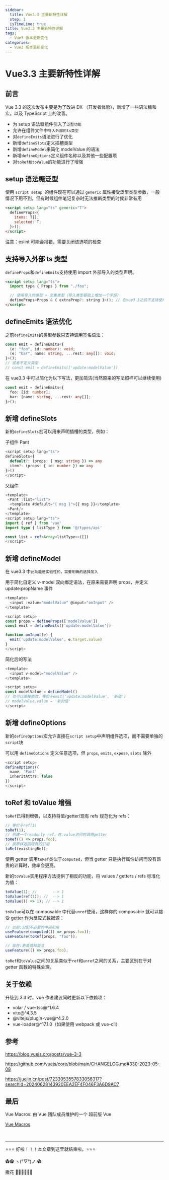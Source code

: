 ```yaml
---
sidebar:
  title: Vue3.3 主要新特性详解
  step: 1
  isTimeLine: true
title: Vue3.3 主要新特性详解
tags:
  - Vue3 版本更新变化
categories:
  - Vue3 版本更新变化
---
```


# Vue3.3 主要新特性详解

## 前言

Vue 3.3 的这次发布主要是为了改进 DX （开发者体验），新增了一些语法糖和宏，以及 TypeScript 上的改善。

- 为 setup 语法糖组件引入了`泛型功能`
- 允许在组件文件中`导入外部的ts类型`
- 对`defineEmits`语法进行了优化
- 新增`defineSlots`定义插槽类型
- 新增`defineModel`来简化 modelValue 的语法
- 新增`defineOptions`定义组件名称以及其他一些配置项
- 对`toRef和toValue`的功能进行了增强

## setup 语法糖泛型

使用 `script setup `的组件现在可以通过 `generic` 属性接受泛型类型参数，一般情况下用不到，但有时候组件笔记复杂时无法推断类型的时候非常有用

```html
<script setup lang="ts" generic="T">
  defineProps<{
    items: T[];
    selected: T;
  }>();
</script>
```

注意：eslint 可能会报错，需要关闭该选项的检查

## 支持导入外部 ts 类型

`defineProps`和`defineEmits`支持使用 import 外部导入的类型声明。

```html
<script setup lang="ts">
  import type { Props } from "./foo";

  // 使用导入的类型 + 交集类型（导入类型基础上增加一个字段）
  defineProps<Props & { extraProp?: string }>(); // 在vue3.3之前不支持使用import导入的类型
</script>
```

## defineEmits 语法优化

之前`defineEmits`的类型参数只支持调用签名语法：

```ts
const emit = defineEmits<{
  (e: "foo", id: number): void;
  (e: "bar", name: string, ...rest: any[]): void;
}>();
// 或者不定义类型
// const emit = defineEmits(['update:modelValue'])
```

在 vue3.3 中可以简化为以下写法，更加简洁(当然原来的写法照样可以继续使用)

```ts
const emit = defineEmits<{
  foo: [id: number];
  bar: [name: string, ...rest: any[]];
}>();
```

## 新增 defineSlots

新的`defineSlots`宏可以用来声明插槽的类型，例如：

子组件 Pant

```ts
<script setup lang="ts">
defineSlots<{
  default?: (props: { msg: string }) => any
  item?: (props: { id: number }) => any
}>()
</script>
```

父组件

```ts
<template>
 <Pant :list="list">
  <template #default="{ msg }">{{ msg }}</template>
 <Pant/>
</template>
<script setup lang="ts">
import { ref } from 'vue'
import type { listType } from '@/types/api'

const list = ref<Array<listType>>([])
</script>

```

## 新增 defineModel

在 vue3.3 中`此功能是实验性的，需要明确的选择加入`

用于简化自定义 v-model 双向绑定语法，在原来需要声明 props，并定义 update:propName 事件

```ts
<template>
  <input :value="modelValue" @input="onInput" />
</template>

<script setup>
const props = defineProps(['modelValue'])
const emit = defineEmits(['update:modelValue'])

function onInput(e) {
  emit('update:modelValue', e.target.value)
}
</script>
```

简化后的写法

```ts
<template>
  <input v-model="modelValue" />
</template>

<script setup>
const modelValue = defineModel()
// 也可以直接修改，等价于emit('update:modelValue', '新值')
// modelValue.value = '新的值'
</script>

```

## 新增 defineOptions

新的`defineOptions`宏允许直接在`script setup`中声明组件选项，而不需要单独的`script`块

可以用 `defineOptions` 定义任意选项，但 `props`, `emits`, `expose`, `slots` 除外

```ts
<script setup>
defineOptions({
  name: 'Pant'
  inheritAttrs: false
})
</script>
```

## toRef 和 toValue 增强

`toRef`已得到增强，以支持将值/getter/现有 refs 规范化为 refs：

```js
// 等价于ref(1)
toRef(1);
// 创建一个readonly ref，在.value访问时调用getter
toRef(() => props.foo);
// 按原样返回现有的引用
toRef(existingRef);
```

使用 getter 调用`toRef`类似于`computed`，但当 getter 只是执行属性访问而没有昂贵的计算时，效率会更高。

新的`toValue`实用程序方法提供了相反的功能，将 values / getters / refs 标准化为值：

```js
toValue(1); //       --> 1
toValue(ref(1)); //  --> 1
toValue(() => 1); // --> 1
```

`toValue`可以在 composable 中代替`unref`使用，这样你的 composable 就可以接受 getter 作为反应式数据源：

```js
// 以前:分配不必要的中间引用
useFeature(computed(() => props.foo));
useFeature(toRef(props, "foo"));

// 现在:更高效和简洁
useFeature(() => props.foo);
```

`toRef`和`toValue`之间的关系类似于`ref`和`unref`之间的关系，主要区别在于对 getter 函数的特殊处理。

## 关于依赖

升级到 3.3 时，vue 作者建议同时更新以下依赖项：

- volar / vue-tsc@^1.6.4
- vite@^4.3.5
- @vitejs/plugin-vue@^4.2.0
- vue-loader@^17.1.0（如果使用 webpack 或 vue-cli）

## 参考

https://blog.vuejs.org/posts/vue-3-3

https://github.com/vuejs/core/blob/main/CHANGELOG.md#330-2023-05-08

https://juejin.cn/post/7233053557833056317?searchId=20240628143920EEA2EF4F046F3A6D9AC7

## 最后

Vue Macros: 由 Vue 团队成员维护的一个 超前版 Vue

[Vue Macros](https://vue-macros.dev/zh-CN/)

<br/>
<hr />

⭐️⭐️⭐️ 好啦！！！本文章到这里就结束啦。⭐️⭐️⭐️

✿✿ ヽ(°▽°)ノ ✿

撒花 🌸🌸🌸🌸🌸🌸

